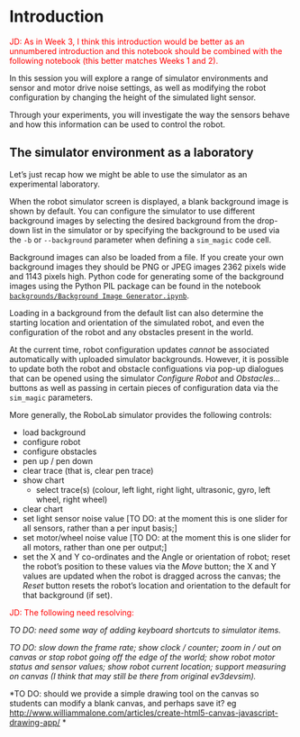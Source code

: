 # Introduction

<font color='red'>JD: As in Week 3, I think this introduction would be better as an unnumbered introduction and this notebook should be combined with the following notebook (this better matches Weeks 1 and 2).</font>

In this session you will explore a range of simulator environments and sensor and motor drive noise settings, as well as modifying the robot configuration by changing the height of the simulated light sensor.

Through your experiments, you will investigate the way the sensors behave and how this information can be used to control the robot.

## The simulator environment as a laboratory

Let’s just recap how we might be able to use the simulator as an experimental laboratory.

When the robot simulator screen is displayed, a blank background image is shown by default. You can configure the simulator to use different background images by selecting the desired background from the drop-down list in the simulator or by specifying the background to be used via the `-b` or `--background` parameter when defining a `sim_magic` code cell.

Background images can also be loaded from a file. If you create your own background images they should be PNG or JPEG images 2362&nbsp;pixels wide and 1143&nbsp;pixels high. Python code for generating some of the background images using the Python PIL package can be found in the notebook [`backgrounds/Background Image Generator.ipynb`](../backgrounds/Background%20Image%20Generator.ipynb).

Loading in a background from the default list can also determine the starting location and orientation of the simulated robot, and even the configuration of the robot and any obstacles present in the world.

At the current time, robot configuration updates *cannot* be associated automatically with uploaded simulator backgrounds. However, it is possible to update both the robot and obstacle configuations via pop-up dialogues that can be opened using the simulator *Configure Robot* and *Obstacles...* buttons as well as passing in certain pieces of configuration data via the `sim_magic` parameters.

More generally, the RoboLab simulator provides the following controls:

- load background
- configure robot
- configure obstacles
- pen up / pen down
- clear trace (that is, clear pen trace)
- show chart
  - select trace(s) (colour, left light, right light, ultrasonic, gyro, left wheel, right wheel)
- clear chart
- set light sensor noise value [TO DO: at the moment this is one slider for all sensors, rather than a per input basis;]
- set motor/wheel noise value [TO DO: at the moment this is one slider for all motors, rather than one per output;]
- set the X and Y co-ordinates and the Angle or orientation of robot; reset the robot’s position to these values via the *Move* button; the X and Y values are updated when the robot is dragged across the canvas; the *Reset* button resets the robot’s location and orientation to the default for that background (if set). 

<font color='red'>JD: The following need resolving:</font>

*TO DO: need some way of adding keyboard shortcuts to simulator items.*

*TO DO: slow down the frame rate; show clock / counter; zoom in / out on canvas or stop robot going off the edge of the world; show robot motor status and sensor values; show robot current location; support measuring on canvas (I think that may still be there from original ev3devsim).*

*TO DO: should we provide a simple drawing tool on the canvas so students can modify a blank canvas, and perhaps save it? eg http://www.williammalone.com/articles/create-html5-canvas-javascript-drawing-app/ *

